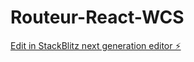 # Routeur-React-WCS

[Edit in StackBlitz next generation editor ⚡️](https://stackblitz.com/~/github.com/Yohan0412/Routeur-React-WCS)